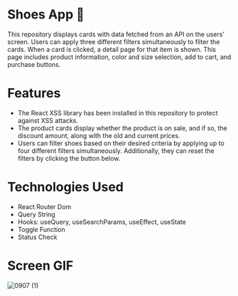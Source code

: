 # Shoes App 👟

This repository displays cards with data fetched from an API on the users' screen. Users can apply three different filters simultaneously to filter the cards. When a card is clicked, a detail page for that item is shown. This page includes product information, color and size selection, add to cart, and purchase buttons.

# Features

- The React XSS library has been installed in this repository to protect against XSS attacks.
- The product cards display whether the product is on sale, and if so, the discount amount, along with the old and current prices.
- Users can filter shoes based on their desired criteria by applying up to four different filters simultaneously. Additionally, they can reset the filters by clicking the button below.

# Technologies Used

- React Router Dom
- Query String
- Hooks: useQuery, useSearchParams, useEffect, useState
- Toggle Function
- Status Check

# Screen GIF

![0907 (1)](https://github.com/user-attachments/assets/daddfc9f-e703-4d8f-aaf8-871f266eeac7)
